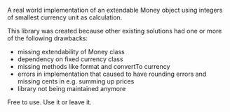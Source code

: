 A real world implementation of an extendable Money object using integers of smallest currency unit as calculation.

This library was created because other existing solutions had one or more of the following drawbacks:
- missing extendability of Money class
- dependency on fixed currency class
- missing methods like format and convertTo currency
- errors in implementation that caused to have rounding errors and missing cents in e.g. summing up prices
- library not being maintained anymore

Free to use. Use it or leave it.
